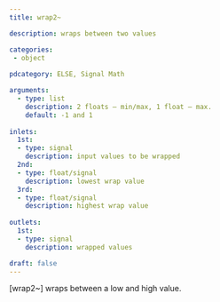 ```yaml
---
title: wrap2~

description: wraps between two values

categories:
 - object
 
pdcategory: ELSE, Signal Math

arguments:
  - type: list
    description: 2 floats — min/max, 1 float — max.
    default: -1 and 1
  
inlets:
  1st:
  - type: signal
    description: input values to be wrapped
  2nd:
  - type: float/signal
    description: lowest wrap value
  3rd:
  - type: float/signal
    description: highest wrap value
    
outlets:
  1st:
  - type: signal
    description: wrapped values

draft: false
---
```


[wrap2~] wraps between a low and high value.
